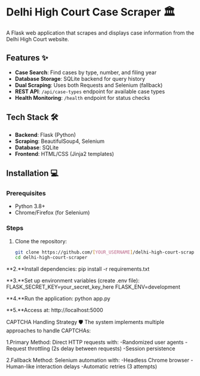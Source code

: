 # Delhi High Court Case Scraper 🏛️

A Flask web application that scrapes and displays case information from the Delhi High Court website.

## Features ✨
- **Case Search**: Find cases by type, number, and filing year
- **Database Storage**: SQLite backend for query history
- **Dual Scraping**: Uses both Requests and Selenium (fallback)
- **REST API**: `/api/case-types` endpoint for available case types
- **Health Monitoring**: `/health` endpoint for status checks

## Tech Stack 🛠️
- **Backend**: Flask (Python)
- **Scraping**: BeautifulSoup4, Selenium
- **Database**: SQLite
- **Frontend**: HTML/CSS (Jinja2 templates)

## Installation 💻

### Prerequisites
- Python 3.8+
- Chrome/Firefox (for Selenium)

### Steps
1. Clone the repository:
   ```bash
   git clone https://github.com/[YOUR_USERNAME]/delhi-high-court-scraper.git
   cd delhi-high-court-scraper

**2.**Install dependencies:
pip install -r requirements.txt

**3.**Set up environment variables (create .env file):
FLASK_SECRET_KEY=your_secret_key_here
FLASK_ENV=development

**4.**Run the application:
python app.py

**5.**Access at: http://localhost:5000

CAPTCHA Handling Strategy 🛡️
The system implements multiple approaches to handle CAPTCHAs:

1.Primary Method: Direct HTTP requests with:
-Randomized user agents
-Request throttling (2s delay between requests)
-Session persistence

2.Fallback Method: Selenium automation with:
-Headless Chrome browser
-Human-like interaction delays
-Automatic retries (3 attempts)

